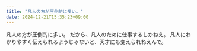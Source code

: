 ```yaml
---
title: "凡人の方が圧倒的に多い。"
date: 2024-12-21T15:35:23+09:00
---
```

凡人の方が圧倒的に多い。
だから、凡人のために仕事するしかねえ。
凡人にわかりやすく伝えられるようじゃないと、天才にも変えられねえんで。
